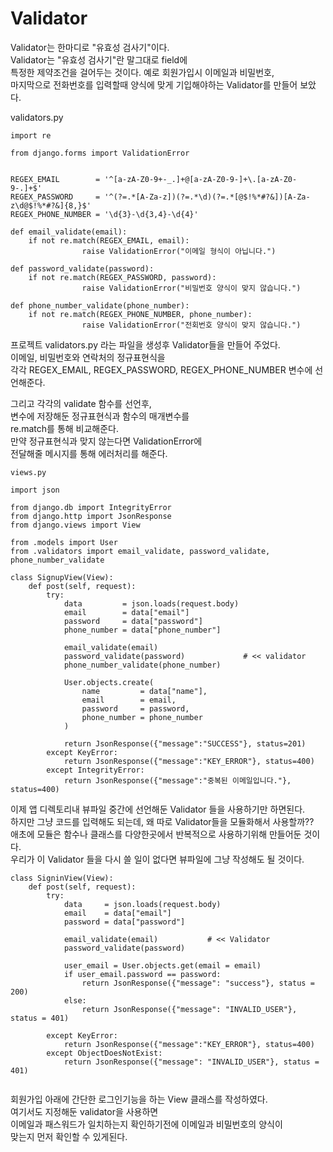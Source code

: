 # Validator
Validator는 한마디로 "유효성 검사기"이다.  
Validator는 "유효성 검사기"란 말그대로 field에  
특정한 제약조건을 걸어두는 것이다. 예로 회원가입시 이메일과 비밀번호,  
마지막으로 전화번호를 입력할때 양식에 맞게 기입해야하는 Validator를 만들어 보았다.

validators.py
```
import re

from django.forms import ValidationError


REGEX_EMAIL        = '^[a-zA-Z0-9+-_.]+@[a-zA-Z0-9-]+\.[a-zA-Z0-9-.]+$'
REGEX_PASSWORD     = '^(?=.*[A-Za-z])(?=.*\d)(?=.*[@$!%*#?&])[A-Za-z\d@$!%*#?&]{8,}$'
REGEX_PHONE_NUMBER = '\d{3}-\d{3,4}-\d{4}'

def email_validate(email):
    if not re.match(REGEX_EMAIL, email):
                raise ValidationError("이메일 형식이 아닙니다.")

def password_validate(password):
    if not re.match(REGEX_PASSWORD, password):
                raise ValidationError("비밀번호 양식이 맞지 않습니다.")

def phone_number_validate(phone_number):
    if not re.match(REGEX_PHONE_NUMBER, phone_number):
                raise ValidationError("전회번호 양식이 맞지 않습니다.")
```
프로젝트 validators.py 라는 파일을 생성후 Validator들을 만들어 주었다.  
이메일, 비밀번호와 연락처의 정규표현식을  
각각 REGEX_EMAIL, REGEX_PASSWORD, REGEX_PHONE_NUMBER 변수에 선언해준다.

그리고 각각의 validate 함수를 선언후,  
변수에 저장해둔 정규표현식과 함수의 매개변수를  
re.match를 통해 비교해준다.   
만약 정규표현식과 맞지 않는다면 ValidationError에  
전달해줄 메시지를 통해 에러처리를 해준다.

```
views.py

import json

from django.db import IntegrityError
from django.http import JsonResponse
from django.views import View

from .models import User
from .validators import email_validate, password_validate, phone_number_validate

class SignupView(View):
    def post(self, request):
        try:
            data         = json.loads(request.body)
            email        = data["email"]
            password     = data["password"]
            phone_number = data["phone_number"]
    
            email_validate(email)
            password_validate(password)				# << validator
            phone_number_validate(phone_number)

            User.objects.create(
                name         = data["name"],
                email        = email,
                password     = password,
                phone_number = phone_number
            )
            
            return JsonResponse({"message":"SUCCESS"}, status=201)
        except KeyError:
            return JsonResponse({"message":"KEY_ERROR"}, status=400)
        except IntegrityError:
            return JsonResponse({"message":"중복된 이메일입니다."}, status=400)
```
        
이제 앱 디렉토리내 뷰파일 중간에 선언해둔 Validator 들을 사용하기만 하면된다.  
하지만 그냥 코드를 입력해도 되는데, 왜 따로 Validator들을 모듈화해서 사용할까??  
애초에 모듈은 함수나 클래스를 다양한곳에서 반복적으로 사용하기위해 만들어둔 것이다.  
우리가 이 Validator 들을 다시 쓸 일이 없다면 뷰파일에 그냥 작성해도 될 것이다.  

```
class SigninView(View):
    def post(self, request):
        try:
            data     = json.loads(request.body)
            email    = data["email"]
            password = data["password"]

            email_validate(email)			# << Validator
            password_validate(password)  
            
            user_email = User.objects.get(email = email)
            if user_email.password == password:
                return JsonResponse({"message": "success"}, status = 200)
            else:
                return JsonResponse({"message": "INVALID_USER"}, status = 401)

        except KeyError:
            return JsonResponse({"message":"KEY_ERROR"}, status=400)
        except ObjectDoesNotExist:
            return JsonResponse({"message": "INVALID_USER"}, status = 401)
            
```
회원가입 아래에 간단한 로그인기능을 하는 View 클래스를 작성하였다.  
여기서도 지정해둔 validator을 사용하면   
이메일과 패스워드가 일치하는지 확인하기전에 이메일과 비밀번호의 양식이  
맞는지 먼저 확인할 수 있게된다.